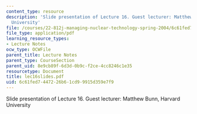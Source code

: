 ```yaml
---
content_type: resource
description: 'Slide presentation of Lecture 16. Guest lecturer: Matthew Bunn, Harvard
  University'
file: /courses/22-812j-managing-nuclear-technology-spring-2004/6c61fed7447226b61cd99915d359e7f9_lec16slides.pdf
file_type: application/pdf
learning_resource_types:
- Lecture Notes
ocw_type: OCWFile
parent_title: Lecture Notes
parent_type: CourseSection
parent_uid: 8e9cb89f-6d3d-0b9c-f2ce-4cc8246c1e35
resourcetype: Document
title: lec16slides.pdf
uid: 6c61fed7-4472-26b6-1cd9-9915d359e7f9
---
```

Slide presentation of Lecture 16. Guest lecturer: Matthew Bunn, Harvard University

